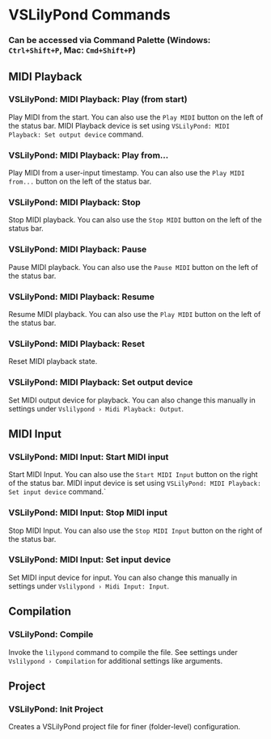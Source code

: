 # VSLilyPond Commands

### Can be accessed via Command Palette (Windows: `Ctrl+Shift+P`, Mac: `Cmd+Shift+P`)

## MIDI Playback

### VSLilyPond: MIDI Playback: Play (from start)

Play MIDI from the start. You can also use the `Play MIDI` button on the left of the status bar. MIDI Playback device is set using `VSLilyPond: MIDI Playback: Set output device` command.

### VSLilyPond: MIDI Playback: Play from...

Play MIDI from a user-input timestamp. You can also use the `Play MIDI from...` button on the left of the status bar.

### VSLilyPond: MIDI Playback: Stop

Stop MIDI playback. You can also use the `Stop MIDI` button on the left of the status bar.

### VSLilyPond: MIDI Playback: Pause

Pause MIDI playback. You can also use the `Pause MIDI` button on the left of the status bar.

### VSLilyPond: MIDI Playback: Resume

Resume MIDI playback. You can also use the `Play MIDI` button on the left of the status bar.

### VSLilyPond: MIDI Playback: Reset

Reset MIDI playback state.

### VSLilyPond: MIDI Playback: Set output device

Set MIDI output device for playback. You can also change this manually in settings under `Vslilypond › Midi Playback: Output`.

## MIDI Input

### VSLilyPond: MIDI Input: Start MIDI input

Start MIDI Input. You can also use the `Start MIDI Input` button on the right of the status bar. MIDI input device is set using `VSLilyPond: MIDI Playback: Set input device` command.`

### VSLilyPond: MIDI Input: Stop MIDI input

Stop MIDI Input. You can also use the `Stop MIDI Input` button on the right of the status bar.

### VSLilyPond: MIDI Input: Set input device

Set MIDI input device for input. You can also change this manually in settings under `Vslilypond › Midi Input: Input`.

## Compilation

### VSLilyPond: Compile

Invoke the `lilypond` command to compile the file. See settings under `Vslilypond › Compilation` for additional settings like arguments.

## Project

### VSLilyPond: Init Project

Creates a VSLilyPond project file for finer (folder-level) configuration.